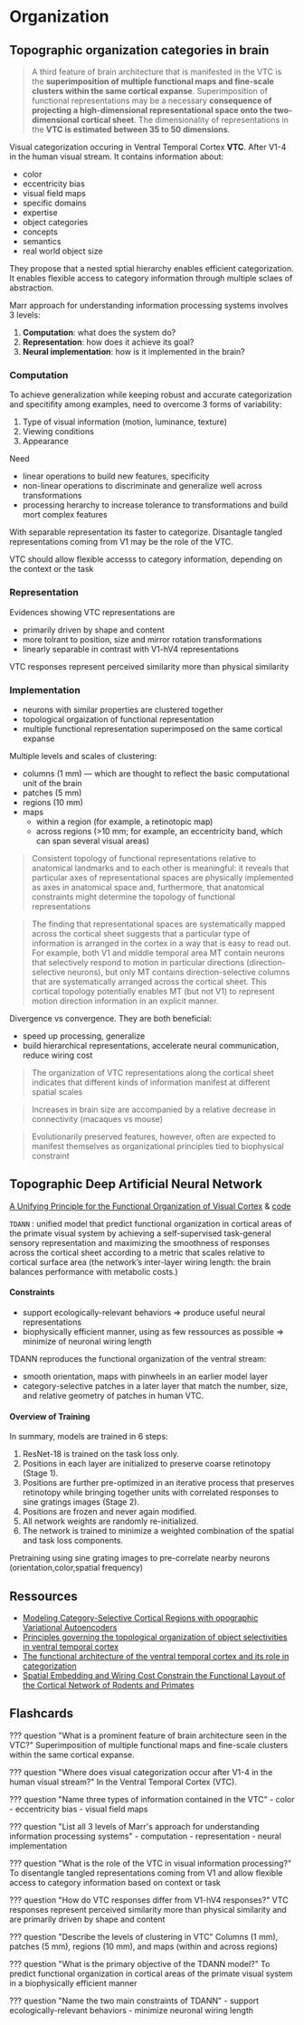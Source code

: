 # Organization

## Topographic organization categories in brain

> A third feature of brain architecture that is manifested in the VTC is the **superimposition of multiple functional maps and fine-scale clusters within the same cortical expanse**. Superimposition of functional representations may be a necessary **consequence of projecting a high-dimensional representational space onto the two-dimensional cortical sheet**. The dimensionality of representations in the **VTC is estimated between 35 to 50 dimensions**.

Visual categorization occuring in Ventral Temporal Cortex **VTC**. After V1-4 in the human visual stream.
It contains information about:

- color
- eccentricity bias
- visual field maps
- specific domains
- expertise
- object categories
- concepts
- semantics
- real world object size

They propose that a nested sptial hierarchy enables efficient categorization. It enables flexible access to category information through multiple sclaes of abstraction.

Marr approach for understanding information processing systems involves 3 levels:

1. **Computation**: what does the system do?
2. **Representation**: how does it achieve its goal?
3. **Neural implementation**: how is it implemented in the brain?

### Computation

To achieve generalization while keeping robust and accurate categorization and specitifity among examples, need to overcome 3 forms of variability:

1. Type of visual information (motion, luminance, texture)
2. Viewing conditions
3. Appearance

Need

- linear operations to build new features, specificity
- non-linear operations to discriminate and generalize well across transformations
- processing herarchy to increase tolerance to transformations and build mort complex features

With separable representation its faster to categorize. Disantagle tangled representations coming from V1 may be the role of the VTC.

VTC should allow flexible accesss to category information, depending on the context or the task

### Representation

Evidences showing VTC representations are
- primarily driven by shape and content
- more tolrant to position, size and mirror rotation transformations
- linearly separable in contrast with V1-hV4 representations

VTC responses represent perceived similarity more than physical similarity

### Implementation

- neurons with similar properties are clustered together
- topological orgaization of functional representation
- multiple functional representation superimposed on the same cortical expanse

Multiple levels and scales of clustering:
- columns (1 mm) — which are thought to reflect the basic computational unit of the brain
- patches (5 mm)
- regions (10 mm)
- maps
  - within a region (for example, a retinotopic map)
  - across regions (>10 mm; for example, an eccentricity band, which can span several visual areas)

> Consistent topology of functional representations relative to anatomical landmarks and to each other is meaningful: it reveals that particular axes of representational spaces are physically implemented as axes in anatomical space and, furthermore, that anatomical constraints might determine the topology of functional representations

> The finding that representational spaces are systematically mapped across the cortical sheet suggests that a particular type of information is arranged in the cortex in a way that is easy to read out. For example, both V1 and middle temporal area MT contain neurons that selectively respond to motion in particular directions (direction-selective neurons), but only MT contains direction-selective columns that are systematically arranged across the cortical sheet. This cortical topology potentially enables MT (but not V1) to represent motion direction information in an explicit manner.

Divergence vs convergence. They are both beneficial:
- speed up processing, generalize
- build hierarchical representations, accelerate neural communication, reduce wiring cost

> The organization of VTC representations along the cortical sheet indicates that different kinds of information manifest at different spatial scales


> Increases in brain size are accompanied by a relative decrease in connectivity (macaques vs mouse)

> Evolutionarily preserved features, however, often are expected to manifest themselves as organizational principles tied to biophysical constraint


## Topographic Deep Artificial Neural Network

[A Unifying Principle for the Functional Organization of Visual Cortex](https://www.biorxiv.org/content/10.1101/2023.05.18.541361v1.full.pdf) & [code](https://github.com/neuroailab/TDANN)

`TDANN`
:  unified model that predict functional organization in cortical areas of the primate visual system by achieving a self-supervised task-general sensory representation and maximizing the  smoothness of responses across the cortical sheet according to a metric that scales relative to cortical surface area (the network’s inter-layer wiring length: the brain balances performance with metabolic costs.)

#### Constraints

- support ecologically-relevant behaviors $\Rightarrow$ produce useful neural representations
- biophysically efficient manner, using as few ressources as possible $\Rightarrow$ minimize of neuronal wiring length

TDANN reproduces the functional organization of the ventral stream:

- smooth orientation, maps with pinwheels in an earlier model layer
- category-selective patches in a later layer that match the number, size, and relative geometry of patches in human VTC.

#### Overview of Training

In summary, models are trained in 6 steps:

1. ResNet-18 is trained on the task loss only.
2. Positions in each layer are initialized to preserve coarse retinotopy (Stage 1).
3. Positions are further pre-optimized in an iterative process that preserves retinotopy while bringing together
units with correlated responses to sine gratings images (Stage 2).
1. Positions are frozen and never again modified.
2. All network weights are randomly re-initialized.
3. The network is trained to minimize a weighted combination of the spatial and task loss components.

Pretraining using sine grating images to pre-correlate nearby neurons (orientation,color,spatial frequency)

## Ressources

- [Modeling Category-Selective Cortical Regions with
opographic Variational Autoencoders](https://arxiv.org/pdf/2110.13911.pdf)
- [Principles governing the topological organization of object
selectivities in ventral temporal cortex](https://www.biorxiv.org/content/10.1101/2021.09.15.460220v1.full.pdf)
- [The functional architecture of the ventral temporal cortex and its
role in categorization](https://www.ncbi.nlm.nih.gov/pmc/articles/PMC4143420/pdf/nihms612516.pdf)
- [Spatial Embedding and Wiring Cost Constrain the Functional Layout of the Cortical Network of Rodents and Primates](https://journals.plos.org/plosbiology/article/file?id=10.1371/journal.pbio.1002512&type=printable)

## Flashcards

??? question "What is a prominent feature of brain architecture seen in the VTC?"
    Superimposition of multiple functional maps and fine-scale clusters within the same cortical expanse.

??? question "Where does visual categorization occur after V1-4 in the human visual stream?"
    In the Ventral Temporal Cortex (VTC).

??? question "Name three types of information contained in the VTC"
    - color
    - eccentricity bias
    - visual field maps

??? question "List all 3 levels of Marr's approach for understanding information processing systems"
    - computation
    - representation
    - neural implementation

??? question "What is the role of the VTC in visual information processing?"
    To disentangle tangled representations coming from V1 and allow flexible access to category information based on context or task

??? question "How do VTC responses differ from V1-hV4 responses?"
    VTC responses represent perceived similarity more than physical similarity and are primarily driven by shape and content

??? question "Describe the levels of clustering in VTC"
    Columns (1 mm), patches (5 mm), regions (10 mm), and maps (within and across regions)

??? question "What is the primary objective of the TDANN model?"
    To predict functional organization in cortical areas of the primate visual system in a biophysically efficient manner

??? question "Name the two main constraints of TDANN"
    - support ecologically-relevant behaviors
    - minimize neuronal wiring length
